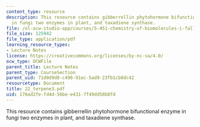 ```yaml
---
content_type: resource
description: This resource contains gibberrellin phytohormone bifunctional enzyme
  in fungi two enzymes in plant, and taxadiene synthase.
file: /ol-ocw-studio-app/courses/5-451-chemistry-of-biomolecules-i-fall-2005/176ad2fefd4d56bee4317f49dd58b8fd_22_terpene3.pdf
file_size: 125942
file_type: application/pdf
learning_resource_types:
- Lecture Notes
license: https://creativecommons.org/licenses/by-nc-sa/4.0/
ocw_type: OCWFile
parent_title: Lecture Notes
parent_type: CourseSection
parent_uid: 71d0d9d8-c496-91ec-5ad9-23fb1cb8dc42
resourcetype: Document
title: 22_terpene3.pdf
uid: 176ad2fe-fd4d-56be-e431-7f49dd58b8fd
---
```

This resource contains gibberrellin phytohormone bifunctional enzyme in fungi two enzymes in plant, and taxadiene synthase.